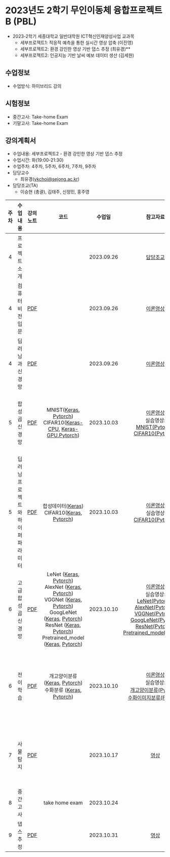 # 2023년도 2학기 무인이동체 융합프로젝트B (PBL) 
- 2023-2학기 세종대학교 일반대학원 ICT혁신인재양성사업 교과목
  - 세부프로젝트1: 적응적 예측을 통한 실시간 영상 압축 (이진영)
  - 세부프로젝트2: 환경 강인한 영상 기반 댑스 추정 (최유경)**
  - 세부프로젝트2: 인공지능 기반 날씨 예보 데이터 생산 (김세원)
  
## 수업정보
- 수업방식: 하이브리드 강의 

## 시험정보
- 중간고사: Take-home Exam 
- 기말고사: Take-home Exam

## 강의계획서
- 수업내용: 세부프로젝트2 - 환경 강인한 영상 기반 댑스 추정
- 수업시간: 화(19:00-21:30)
- 수업주차: 4주차, 5주차, 6주차, 7주차, 9주차
- 담당교수
  - 최유경(ykchoi@sejong.ac.kr)
- 담당조교(TA)
  - 이승현 (총괄), 김태주, 신정민, 홍주영

| 주차 | 수업내용 | 강의노트 | 코드 | 수업일 | 참고자료 | 과제 | 비고 | 
|:---:|:---:|:---:|:---:|:---:|:---:|:---:|:---:|
| 4 | 프로젝트 소개 | | | 2023.09.26 | [담당조교](https://github.com/sejongresearch/2023.Mobility.PBL.B/blob/main/Mentor.md) | | 오프라인 |
| 4 | 컴퓨터비전 <br> 입문 | [PDF](https://github.com/sejongresearch/2023.Mobility.PBL.B/blob/main/LectureNotes/%5B1%E1%84%8C%E1%85%A1%E1%86%BC%5D%20%E1%84%8F%E1%85%A5%E1%86%B7%E1%84%91%E1%85%B2%E1%84%90%E1%85%A5%E1%84%87%E1%85%B5%E1%84%8C%E1%85%A5%E1%86%AB%20%E1%84%8B%E1%85%B5%E1%86%B8%E1%84%86%E1%85%AE%E1%86%AB%20(2023).pdf) | | 2023.09.26 |  [이론영상](https://youtu.be/y_7ROFzkS7E) | | |
| 4 | 딥러닝과 <br> 신경망 | [PDF](https://github.com/sejongresearch/2023.Mobility.PBL.B/blob/main/LectureNotes/%5B2%E1%84%8C%E1%85%A1%E1%86%BC%5D%20%E1%84%83%E1%85%B5%E1%86%B8%E1%84%85%E1%85%A5%E1%84%82%E1%85%B5%E1%86%BC%E1%84%80%E1%85%AA%20%E1%84%89%E1%85%B5%E1%86%AB%E1%84%80%E1%85%A7%E1%86%BC%E1%84%86%E1%85%A1%E1%86%BC%20(2023).pdf) | | 2023.09.26 |  [이론영상](https://youtu.be/-CDG4fIJfe0) | | |
| 5 | 합성곱신경망 | [PDF](https://github.com/sejongresearch/2023.Mobility.PBL.B/blob/main/LectureNotes/%5B3%E1%84%8C%E1%85%A1%E1%86%BC%5D%20%E1%84%92%E1%85%A1%E1%86%B8%E1%84%89%E1%85%A5%E1%86%BC%E1%84%80%E1%85%A9%E1%86%B8%E1%84%89%E1%85%B5%E1%86%AB%E1%84%80%E1%85%A7%E1%86%BC%E1%84%86%E1%85%A1%E1%86%BC%20(2023).pdf) | MNIST([Keras](https://www.kaggle.com/code/yukyungchoi/2022-dl-w3p1/notebook), [Pytorch](https://www.kaggle.com/code/dobarri/03-mnist-cnn)) <br/> CIFAR10([Keras-CPU](https://www.kaggle.com/code/yukyungchoi/2022-dl-w3-project-cpu/notebook), [Keras-GPU](https://www.kaggle.com/code/yukyungchoi/2022-dl-w3-project-gpu/notebook),[Pytorch](https://www.kaggle.com/code/leeseunghyeon99/2023-1-dls-w3-cifar10-cnn)) | 2023.10.03 |  [이론영상](https://youtu.be/NmUknzJqYG4) <br/> 실습영상: <br> [MNIST(Pytorch)](https://youtu.be/Rr48AuqCdGE) <br/> [CIFAR10(Pytorch)](https://www.youtube.com/watch?v=nV5cU9IBG00)| | 오프라인 <br> 실습가능 |
| 5 | 딥러닝프로젝트와 <br> 하이퍼파라미터 | [PDF](https://github.com/sejongresearch/2023.Mobility.PBL.B/blob/main/LectureNotes/%5B4%E1%84%8C%E1%85%A1%E1%86%BC%5D%20%E1%84%83%E1%85%B5%E1%86%B8%E1%84%85%E1%85%A5%E1%84%82%E1%85%B5%E1%86%BC%E1%84%91%E1%85%B3%E1%84%85%E1%85%A9%E1%84%8C%E1%85%A6%E1%86%A8%E1%84%90%E1%85%B3%E1%84%8B%E1%85%AA%20%E1%84%92%E1%85%A1%E1%84%8B%E1%85%B5%E1%84%91%E1%85%A5%E1%84%91%E1%85%A1%E1%84%85%E1%85%A1%E1%84%86%E1%85%B5%E1%84%90%E1%85%A5%E1%84%90%E1%85%B2%E1%84%82%E1%85%B5%E1%86%BC%20(2023).pdf) |  합성데이터([Keras](https://www.kaggle.com/code/yukyungchoi/2022-dl-w4p1/notebook)) <br/> CIFAR10([Keras](https://www.kaggle.com/code/leeseunghyeon99/4-10-19011804-v3/notebook), [Pytorch](https://colab.research.google.com/drive/1W9gYZTByAP39BiDhrfRk76N6iMBgvres)) |  2023.10.03 | [이론영상](https://youtu.be/72IQrg8RgIo) <br> 실습영상 <br> [CIFAR10(Pytorch)](https://youtu.be/L6F3kWGZkfo)| [리더보드](https://www.kaggle.com/t/9a33a744a2594bcd84a0bc5b5c01b934) | 오프라인 <br> 실습가능 |
| 6 |  고급 <br> 합성곱신경망 | [PDF](https://github.com/sejongresearch/2023.Mobility.PBL.B/blob/main/LectureNotes/%5B5%E1%84%8C%E1%85%A1%E1%86%BC%5D%20%E1%84%80%E1%85%A9%E1%84%80%E1%85%B3%E1%86%B8%20%E1%84%92%E1%85%A1%E1%86%B8%E1%84%89%E1%85%A5%E1%86%BC%E1%84%80%E1%85%A9%E1%86%B8%E1%84%89%E1%85%B5%E1%86%AB%E1%84%80%E1%85%A7%E1%86%BC%E1%84%86%E1%85%A1%E1%86%BC%20(2023).pdf) | LeNet ([Keras](https://colab.research.google.com/drive/1W0ZAJ0WvSgD1Izw6EOA48LJ145Uon5Qj),  [Pytorch](https://www.kaggle.com/code/dobarri/7-lenet-implementation/notebook))<br/>AlexNet ([Keras](https://colab.research.google.com/drive/1rRo6OPn0jKXaqPV-5wRdk7V9k50f7Vf3), [Pytorch](https://www.kaggle.com/code/xown3197/alexnet-implementation-in-pytorch))<br/>VGGNet ([Keras](https://colab.research.google.com/drive/1DNJbNkn6s1-RZJNfv_RNTkyvmdzVtzYu), [Pytorch](https://www.kaggle.com/code/dobarri/9-vgg-pytorch/notebook)) <br/>GoogLeNet ([Keras](https://colab.research.google.com/drive/1Az7rIE9u6cNmvBjmbAcyVHtpbYZ1gpMu), [Pytorch](https://www.kaggle.com/code/leeseunghyeon99/2023-1-dls-w5-inception-googlenet-pytorch/notebook))<br/>ResNet ([Keras](https://colab.research.google.com/drive/1kdY1xymHt64R1hsklEjVc18CGVztqAwq), [Pytorch](https://www.kaggle.com/code/dobarri/12-resnet50-implementation-pytorch)) <br/> Pretrained_model ([Keras](https://colab.research.google.com/drive/16uqFF3-fXmbGIGhtt-NyqHdlGsSFCHhw), [Pytorch](https://www.kaggle.com/code/leeseunghyeon99/2023-1-dls-pretrained-resnet50-pytorch/notebook)) | 2023.10.10 | [이론영상](https://youtu.be/aCq10cpP3-4?list=PL1xKqHsVFgvl0mdO_n_Ppx3w_doigvwdd) <br/>   실습영상: <br>[LeNet(Pytorch)](https://youtu.be/0qZl6Sl4jVE) <br/> [AlexNet(Pytorch)](https://youtu.be/p8sCbxb2PMk) <br/>[VGGNet(Pytorch)](https://youtu.be/iomsSc6G35I) <br/>[GoogLeNet(Pytorch)](https://youtu.be/NtJun16913s) <br/>[ResNet(Pytorch)](https://youtu.be/ZfaQVvz-47w) <br/>[Pretrained_model(Pytorch)](https://youtu.be/AIygsdRy5i4)| | 오프라인 <br> 실습가능 |
| 6 | 전이학습 | [PDF](https://github.com/sejongresearch/2023.Mobility.PBL.B/blob/main/LectureNotes/%5B6%E1%84%8C%E1%85%A1%E1%86%BC%5D%20%E1%84%8C%E1%85%A5%E1%86%AB%E1%84%8B%E1%85%B5%E1%84%92%E1%85%A1%E1%86%A8%E1%84%89%E1%85%B3%E1%86%B8%20(2023).pdf) | 개고양이분류 ([Keras](https://www.kaggle.com/code/leeseunghyeon99/2023-1-dls-w6p1-dog-cat-keras), [Pytorch](https://www.kaggle.com/code/leeseunghyeon99/2023-1-dls-w6p1-dog-cat-pytorch)) <br/> 수화분류 ([Keras](https://www.kaggle.com/code/leeseunghyeon99/2023-1-dls-w6p2-keras), [Pytorch](https://www.kaggle.com/code/leeseunghyeon99/2023-1-dls-w6p2-pytorch))| 2023.10.10 |  [이론영상](https://youtu.be/bsraGcxKV88?list=PL1xKqHsVFgvl0mdO_n_Ppx3w_doigvwdd) <br>  실습영상: <br> [개고양이분류(Pytorch)](https://youtu.be/hcoDF-ztOrI) <br> [수화이미지분류(Pytorch)](https://youtu.be/d17A7h_dZR0) | [리더보드(1)](https://www.kaggle.com/t/effaffb18ada4a7dbce060c9cfbe06e2) <br/> [리더보드(2)](https://www.kaggle.com/t/c387f95465aa4da38c6ef686888f6d47) | 오프라인 <br> 실습가능 |
| 7 | 사물 탐지 | [PDF](https://github.com/sejongresearch/2023.Mobility.PBL.B/blob/main/LectureNotes/%5B7%E1%84%8C%E1%85%A1%E1%86%BC%5D%20%E1%84%89%E1%85%A1%E1%84%86%E1%85%AE%E1%86%AF%20%E1%84%90%E1%85%A1%E1%86%B7%E1%84%8C%E1%85%B5%20(2023).pdf) |  | 2023.10.17 | [영상](https://youtu.be/PH-4pg_z5uc?list=PL1xKqHsVFgvl0mdO_n_Ppx3w_doigvwdd) | [리더보드](https://www.kaggle.com/t/7fae31be19f5429f89a168f6a2ecc84c)|  오프라인 <br> 실습가능  |
| 8 | 중간 고사 | | take home exam | 2023.10.24 |  | |  |
| 9 | 댑스 추정 | [PDF]() | | 2023.10.31 | [영상]() | | 오프라인 |
